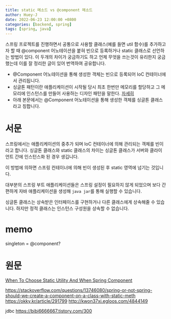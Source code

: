 ```yaml
---
title: static 메소드 vs @component 메소드
author: Huey-J
date: 2022-06-23 12:00:00 +0800
categories: [backend, spring]
tags: [spring, java]
---
```


스프링 프로젝트를 진행하면서 공통으로 사용할 클래스(예를 들면 util 함수)를 추가하고자 할 때 @component 어노테이션을 붙혀 빈으로 등록하거나 static 클래스로 선언하는 방법이 있다.
이 두개의 차이가 궁금하기도 하고 언제 무엇을 쓰는것이 유리한지 궁금했는데 이를 잘 정리한 글이 있어 번역하여 공유합니다.

- @Component 어노테이션을 통해 생성한 객체는 빈으로 등록되어 IoC 컨테이너에서 관리됩니다.
- 싱글톤 패턴이란 애플리케이션이 시작될 당시 최초 한번만 메모리를 할당하고 그 메모리에 인스턴스를 만들어 사용하는 디자인 패턴을 말한다. [자세히](https://tecoble.techcourse.co.kr/post/2020-11-07-singleton)
- 아래 본문에서는 @Component 어노테이션을 통해 생성한 객체를 싱글톤 클래스라고 칭합니다.

# 서문

스프링에서는 애플리케이션의 중추가 되며 IoC 컨테이너에 의해 관리되는 객체를 빈이라고 합니다.
싱글톤 클래스와 static 클래스의 차이는 싱글톤 클래스가 서버와 클라이언트 간에 인스턴스화 된 경우 생깁니다.

[//]: # (싱글톤 클래스의 경우 서버와 클라이언트 간에 인스턴스화되는 경우 값을 가집니다.)

이 방법에 의하면 스프링 컨테이너에 의해 빈이 생성된 후 static 영역에 넘기는 것입니다.



대부분의 스프링 부트 애플리케이션들은 스프링 설정이 필요하지 않게 되었으며
보다 간편하게 자바 애플리케이션을 생성해 `java jar`를 통해 실행할 수 있습니다.

싱글톤 클래스는 상속받은 인터페이스를 구현하거나 다른 클래스에게 상속해줄 수 있습니다.
하지만 정적 클래스는 인스턴스 구성원을 상속할 수 없습니다.




# memo

singleton = @component?



# 원문

[When To Choose Static Utility And When Spring Component
](https://www.adoclib.com/blog/when-to-choose-static-utility-and-when-spring-component.html)

https://stackoverflow.com/questions/13746080/spring-or-not-spring-should-we-create-a-component-on-a-class-with-static-meth
https://okky.kr/article/291799
http://kwon37xi.egloos.com/4844149


jdbc https://bibi6666667.tistory.com/300
